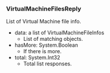 ### VirtualMachineFilesReply
List of Virtual Machine file info.

- data: a list of VirtualMachineFileInfos
  - List of matching objects.
- hasMore: System.Boolean
  - If there is more.
- total: System.Int32
  - Total list responses.
